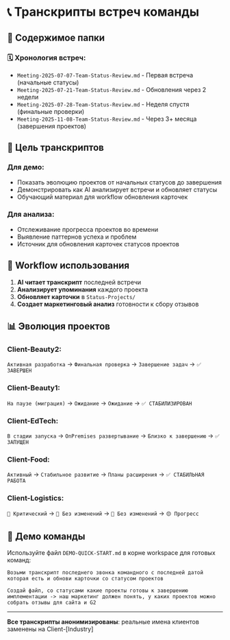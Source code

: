 # 📞 Транскрипты встреч команды

## 📁 Содержимое папки

### 🗓️ **Хронология встреч**:
- `Meeting-2025-07-07-Team-Status-Review.md` - Первая встреча (начальные статусы)
- `Meeting-2025-07-21-Team-Status-Review.md` - Обновления через 2 недели  
- `Meeting-2025-07-28-Team-Status-Review.md` - Неделя спустя (финальные проверки)
- `Meeting-2025-11-08-Team-Status-Review.md` - Через 3+ месяца (завершения проектов)

## 🎯 **Цель транскриптов**

### **Для демо**:
- Показать эволюцию проектов от начальных статусов до завершения
- Демонстрировать как AI анализирует встречи и обновляет статусы
- Обучающий материал для workflow обновления карточек

### **Для анализа**:
- Отслеживание прогресса проектов во времени
- Выявление паттернов успеха и проблем
- Источник для обновления карточек статусов проектов

## 🔄 **Workflow использования**

1. **AI читает транскрипт** последней встречи
2. **Анализирует упоминания** каждого проекта
3. **Обновляет карточки** в `Status-Projects/`
4. **Создает маркетинговый анализ** готовности к сбору отзывов

## 📊 **Эволюция проектов**

### **Client-Beauty2**: 
`Активная разработка` → `Финальная проверка` → `Завершение задач` → `✅ ЗАВЕРШЕН`

### **Client-Beauty1**: 
`На паузе (миграция)` → `Ожидание` → `Ожидание` → `✅ СТАБИЛИЗИРОВАН`

### **Client-EdTech**: 
`В стадии запуска` → `OnPremises развертывание` → `Близко к завершению` → `✅ ЗАПУЩЕН`

### **Client-Food**: 
`Активный` → `Стабильное развитие` → `Планы расширения` → `✅ СТАБИЛЬНАЯ РАБОТА`

### **Client-Logistics**: 
`🔴 Критический` → `🔴 Без изменений` → `🔴 Без изменений` → `🟡 Прогресс`

## 🚀 **Демо команды**

Используйте файл `DEMO-QUICK-START.md` в корне workspace для готовых команд:

```
Возьми транскрипт последнего звонка командного с последней датой которая есть и обнови карточки со статусом проектов
```

```  
Создай файл, со статусами какие проекты готовы к завершению имплементации -> наш маркетинг должен понять, у каких проектов можно собрать отзывы для сайта и G2
```

---

**Все транскрипты анонимизированы**: реальные имена клиентов заменены на Client-[Industry]
